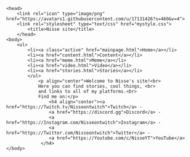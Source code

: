 <html>
<html lang="en-US">

	<head>
		<link rel="icon" type="image/png" href="https://avatars1.githubusercontent.com/u/17131426?s=460&v=4">
		<link rel="stylesheet" type="text/css" href="mystyle.css">
			<title>Nisse site</title>
		</head>
	<body>
		<ul>
			<li><a class="active" href="mainpage.html">Home</a></li>
			<li><a href="content.html">Content</a></li>
			<li><a href="meme.html">Meme</a></li>
			<li><a href="video.html">Video</a></li>
			<li><a href="stories.html">Stories</a></li>
			</ul>
				<p align="center">Welcome to Nisse's site!<br>
				Here you can find stories, cool things, <br>
				and links to all of my platforms.<br>
				Find me on:</p> 
					<h4 align="center"><a href="https://Twitch.tv/Nisseontwitch">Twitch</a> - 
					<a href="https://discord.gg">Discord</a> -
					<a href="https://Instagram.com/Nisseontwitch">Instagram</a> - 
					<a href="https://Twitter.com/Nisseontwitch">Twitter</a> - 
					<a href="https://Youtube.com/c/NisseYT">YouTube</a>
				 </h4>
	</body>
</html>
